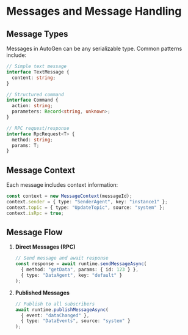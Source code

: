 # Messages and Message Handling

## Message Types

Messages in AutoGen can be any serializable type. Common patterns include:

```typescript
// Simple text message
interface TextMessage {
  content: string;
}

// Structured command
interface Command {
  action: string;
  parameters: Record<string, unknown>;
}

// RPC request/response
interface RpcRequest<T> {
  method: string;
  params: T;
}
```

## Message Context

Each message includes context information:

```typescript
const context = new MessageContext(messageId);
context.sender = { type: "SenderAgent", key: "instance1" };
context.topic = { type: "UpdateTopic", source: "system" };
context.isRpc = true;
```

## Message Flow

1. **Direct Messages (RPC)**
   ```typescript
   // Send message and await response
   const response = await runtime.sendMessageAsync(
     { method: "getData", params: { id: 123 } },
     { type: "DataAgent", key: "default" }
   );
   ```

2. **Published Messages**
   ```typescript
   // Publish to all subscribers
   await runtime.publishMessageAsync(
     { event: "dataChanged" },
     { type: "DataEvents", source: "system" }
   );
   ```
